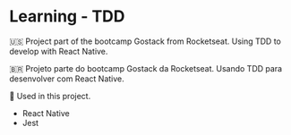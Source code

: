 # Learning - TDD

:us: Project part of the bootcamp Gostack from Rocketseat. Using TDD to develop with React Native.

:brazil: Projeto parte do bootcamp Gostack da Rocketseat. Usando TDD para desenvolver com React Native.

:toolbox: Used in this project.

- React Native
- Jest

